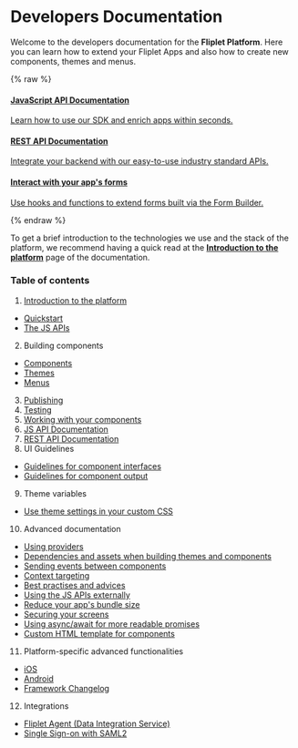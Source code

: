 # Developers Documentation

Welcome to the developers documentation for the **Fliplet Platform**. Here you can learn how to extend your Fliplet Apps and also how to create new components, themes and menus.

{% raw %}
<section class="blocks">
  <a href="/API-Documentation.html">
    <div>
      <h4>JavaScript API Documentation</h4>
      <p>Learn how to use our SDK and enrich apps within seconds.</p>
    </div>
  </a>
  <a href="/REST-API-Documentation.html">
    <div>
      <h4>REST API Documentation</h4>
      <p>Integrate your backend with our easy-to-use industry standard APIs.</p>
    </div>
  </a>
  <a href="/API/components/form-builder.html">
    <div>
      <h4>Interact with your app's forms</h4>
      <p>Use hooks and functions to extend forms built via the Form Builder.</p>
    </div>
  </a>
</section>
{% endraw %}

To get a brief introduction to the technologies we use and the stack of the platform, we recommend having a quick read at the **[Introduction to the platform](Introduction.md)** page of the documentation.

### Table of contents

1. [Introduction to the platform](Introduction.md)
  - [Quickstart](Quickstart.md)
  - [The JS APIs](JS-APIs.md)
2. Building components
  - [Components](Building-components.md)
  - [Themes](Building-themes.md)
  - [Menus](Building-menus.md)
3. [Publishing](Publishing.md)
4. [Testing](Testing-components.md)
5. [Working with your components](Cloning-widgets.md)
6. [JS API Documentation](API-Documentation.md)
7. [REST API Documentation](REST-API-Documentation.md)
8. UI Guidelines
  - [Guidelines for component interfaces](UI-guidelines-interface.md)
  - [Guidelines for component output](UI-guidelines-build.md)
9. Theme variables
  - [Use theme settings in your custom CSS](Theme-Settings-In-CSS.md)
10. Advanced documentation
  - [Using providers](components/Using-Providers.md)
  - [Dependencies and assets when building themes and components](Dependencies-and-assets.md)
  - [Sending events between components](Event-emitter.md)
  - [Context targeting](Context-targeting.md)
  - [Best practises and advices](Best-practises.md)
  - [Using the JS APIs externally](Fliplet-SDK.md)
  - [Reduce your app's bundle size](Reduce-app-bundle-size.md)
  - [Securing your screens](Screen-security.md)
  - [Using async/await for more readable promises](Async-await.md)
  - [Custom HTML template for components](Custom-template-for-components.md)
11. Platform-specific advanced functionalities
  - [iOS](Platform-iOS.md)
  - [Android](Platform-Android.md)
  - [Framework Changelog](Native-framework-changelog.md)
12. Integrations
  - [Fliplet Agent (Data Integration Service)](Data-integration-service.md)
  - [Single Sign-on with SAML2](API/integrations/sso-saml2.md)
